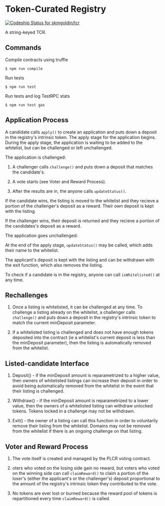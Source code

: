 # Token-Curated Registry

[ ![Codeship Status for skmgoldin/tcr](https://app.codeship.com/projects/b140cce0-ac77-0135-0738-52e8b96e2dec/status?branch=master)](https://app.codeship.com/projects/257003)

A string-keyed TCR.


## Commands

Compile contracts using truffle

    $ npm run compile

Run tests

    $ npm run test

Run tests and log TestRPC stats

    $ npm run test gas


## Application Process

A candidate calls `apply()` to create an application and puts down a deposit in the registry's intrinsic token.  The apply stage for the application begins. During the apply stage, the application is waiting to be added to the whitelist, but can be challenged or left unchallenged.

The application is challenged:

1.  A challenger calls `challenge()` and puts down a deposit that matches the candidate's.

2.  A vote starts (see Voter and Reward Process).

3.  After the results are in, the anyone calls `updateStatus()`.  
        
If the candidate wins, the listing is moved to the whitelist and they recieve a portion of the challenger's deposit as a reward.  Their own deposit is kept with the listing.

If the challenger wins, their deposit is returned and they recieve a portion of the candidates's deposit as a reward.

The application goes unchallenged:

At the end of the apply stage, `updateStatus()` may be called, which adds their name to the whitelist.

The applicant's deposit is kept with the listing and can be withdrawn with the exit function, which also removes the listing.

To check if a candidate is in the registry, anyone can call `isWhitelisted()` at any time.



## Rechallenges

1.  Once a listing is whitelisted, it can be challenged at any time. To challenge a listing already on the whitelist, a challenger calls `challenge()` and puts down a deposit in the registry's intrinsic token to match the current minDeposit parameter.

2. If a whitelisted listing is challenged and does not have enough tokens deposited into the contract (ie a whitelist's current deposit is less than the minDeposit parameter), then the listing is automatically removed from the whitelist.

## Listed-candidate Interface

1.  Deposit() - if the minDeposit amount is reparametrized to a higher value, then owners of whitelisted listings can increase their deposit in order to avoid being automatically removed from the whitelist in the event that their listing is challenged.

2.  Withdraw() - if the minDeposit amount is reparametrized to a lower value, then the owners of a whitelisted listing can withdraw unlocked tokens. Tokens locked in a challenge may not be withdrawn.

3.  Exit() - the owner of a listing can call this function in order to voluntarily remove their listing from the whitelist. Domains may not be removed from the whitelist if there is an ongoing challenge on that listing.



## Voter and Reward Process

1. The vote itself is created and managed by the PLCR voting contract.

2. oters who voted on the losing side gain no reward, but voters who voted on the winning side can call `claimReward()` to claim a portion of the loser's (either the applicant's or the challenger's) deposit proportional to the amount of the registry's intrinsic token they contributed to the vote.

3. No tokens are ever lost or burned because the reward pool of tokens is repartitioned every time `claimReward()` is called. 


